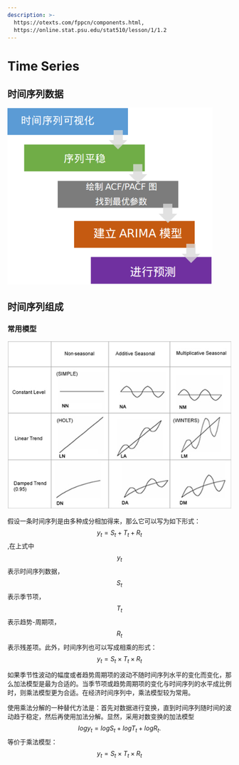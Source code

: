 ```yaml
---
description: >-
  https://otexts.com/fppcn/components.html,
  https://online.stat.psu.edu/stat510/lesson/1/1.2
---
```


# Time Series

## 时间序列数据

![](../.gitbook/assets/image%20%2873%29.png)

## 时间序列组成

### 常用模型

![](../.gitbook/assets/image%20%2878%29.png)

假设一条时间序列是由多种成分相加得来，那么它可以写为如下形式： $$y_t=S_t+T_t+R_t$$ ,在上式中 $$ y_t$$ 表示时间序列数据，$$S_t$$ 表示季节项， $$T_t$$ 表示趋势-周期项， $$R_t$$ 表示残差项。此外，时间序列也可以写成相乘的形式： $$y_t=S_t×T_t×R_t$$ 

如果季节性波动的幅度或者趋势周期项的波动不随时间序列水平的变化而变化，那么加法模型是最为合适的。当季节项或趋势周期项的变化与时间序列的水平成比例时，则乘法模型更为合适。在经济时间序列中，乘法模型较为常用。

使用乘法分解的一种替代方法是：首先对数据进行变换，直到时间序列随时间的波动趋于稳定，然后再使用加法分解。显然，采用对数变换的加法模型$$logy_t=logS_t+logT_t+logR_t.$$等价于乘法模型：$$y_t=S_t×T_t×R_t$$ 

